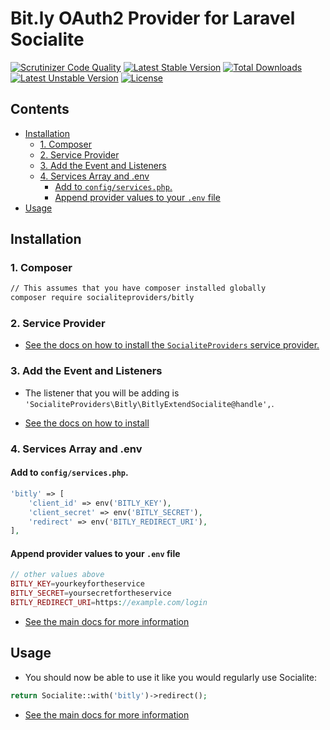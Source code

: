 # Bit.ly OAuth2 Provider for Laravel Socialite

[![Scrutinizer Code Quality](https://img.shields.io/scrutinizer/g/SocialiteProviders/Bit.ly.svg?style=flat-square)](https://scrutinizer-ci.com/g/SocialiteProviders/Bit.ly/?branch=master)
[![Latest Stable Version](https://img.shields.io/packagist/v/socialiteproviders/bit.ly.svg?style=flat-square)](https://packagist.org/packages/socialiteproviders/bit.ly)
[![Total Downloads](https://img.shields.io/packagist/dt/socialiteproviders/bit.ly.svg?style=flat-square)](https://packagist.org/packages/socialiteproviders/bit.ly)
[![Latest Unstable Version](https://img.shields.io/packagist/vpre/socialiteproviders/bit.ly.svg?style=flat-square)](https://packagist.org/packages/socialiteproviders/bit.ly)
[![License](https://img.shields.io/packagist/l/socialiteproviders/bit.ly.svg?style=flat-square)](https://packagist.org/packages/socialiteproviders/bit.ly)

<!-- START doctoc generated TOC please keep comment here to allow auto update -->
<!-- DON'T EDIT THIS SECTION, INSTEAD RE-RUN doctoc TO UPDATE -->
## Contents

- [Installation](#installation)
  - [1. Composer](#1-composer)
  - [2. Service Provider](#2-service-provider)
  - [3. Add the Event and Listeners](#3-add-the-event-and-listeners)
  - [4. Services Array and .env](#4-services-array-and-env)
    - [Add to `config/services.php`.](#add-to-configservicesphp)
    - [Append provider values to your `.env` file](#append-provider-values-to-your-env-file)
- [Usage](#usage)

<!-- END doctoc generated TOC please keep comment here to allow auto update -->


## Installation

### 1. Composer

```bash
// This assumes that you have composer installed globally
composer require socialiteproviders/bitly
```

### 2. Service Provider

* [See the docs on how to install the `SocialiteProviders` service provider.](https://github.com/SocialiteProviders/Manager#2-service-provider)


### 3. Add the Event and Listeners

* The listener that you will be adding is `'SocialiteProviders\Bitly\BitlyExtendSocialite@handle',`.

* [See the docs on how to install](https://github.com/SocialiteProviders/Manager#3-add-the-event-and-listeners)

### 4. Services Array and .env

#### Add to `config/services.php`.

```php
'bitly' => [
    'client_id' => env('BITLY_KEY'),
    'client_secret' => env('BITLY_SECRET'),
    'redirect' => env('BITLY_REDIRECT_URI'),
],
```

#### Append provider values to your `.env` file

```php
// other values above
BITLY_KEY=yourkeyfortheservice
BITLY_SECRET=yoursecretfortheservice
BITLY_REDIRECT_URI=https://example.com/login
```

* [See the main docs for more information](https://github.com/SocialiteProviders/Manager#4-services-array-and-env)


## Usage

* You should now be able to use it like you would regularly use Socialite:

```php
return Socialite::with('bitly')->redirect();
```

* [See the main docs for more information](https://github.com/SocialiteProviders/Manager#usage)
